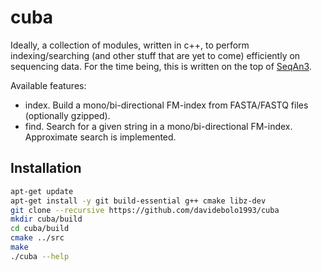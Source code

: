 # cuba

Ideally, a collection of modules, written in c++, to perform indexing/searching (and other stuff that are yet to come) efficiently on sequencing data.
For the time being, this is written on the top of [SeqAn3](https://github.com/seqan/seqan3.git).

Available features:

- index. Build a mono/bi-directional FM-index from FASTA/FASTQ files (optionally gzipped).
- find. Search for a given string in a mono/bi-directional FM-index. Approximate search is implemented.


## Installation

``` bash
apt-get update
apt-get install -y git build-essential g++ cmake libz-dev
git clone --recursive https://github.com/davidebolo1993/cuba
mkdir cuba/build
cd cuba/build
cmake ../src
make
./cuba --help
```
